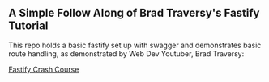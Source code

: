 ## A Simple Follow Along of Brad Traversy's Fastify Tutorial

This repo holds a basic fastify set up with swagger and demonstrates basic route handling, as demonstrated by Web Dev Youtuber, Brad Traversy:

[Fastify Crash Course](https://www.youtube.com/watch?v=Lk-uVEVGxOA)
